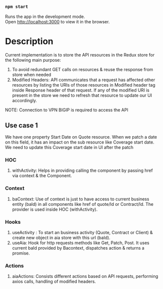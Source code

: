 ### `npm start`

Runs the app in the development mode.\
Open [http://localhost:3000](http://localhost:3000) to view it in the browser.

# Description
Current implementation is to store the API resources in the Redux store for the following main purpose:
1.	To avoid redundant GET calls on resources & reuse the response from store when needed
2.	Modified Headers: API communicates that a request has affected other resources by listing the URIs of those resources in Modified header tag inside Response header of that request. If any of the modified URI is present in the store we need to refresh that resource to update our UI accordingly. 

NOTE: Connection to VPN BIGIP is required to access the API
## Use case 1
We have one property Start Date on Quote resource. When we patch a date on this field, it has an impact on the sub resource like Coverage start date. We need to update this Coverage start date in UI after the patch

### HOC
1. withActivity: Helps in providing calling the component by passing href via context & the Component.

### Context
1. baContext: Use of context is just to have access to current business entity (baId) in all components like href of quote/Id or Contract/Id. The provider is used inside HOC (withActivity).
### Hooks
1. useActivity : To start an business activity (Quote, Contract or Client) & create new object in aia store with this url (baId).
2. useAia: Hook for http requests methods like Get, Patch, Post. It uses current baId provided by Bacontext, dispatches action & returns a promise. 

### Actions
1. aiaActions: Consists different actions based on API requests, performing axios calls, handling of modified headers.
